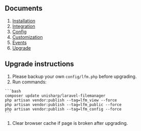 ## Documents
  1. [Installation](https://unisharp.github.io/laravel-filemanager/installation)
  1. [Integration](https://unisharp.github.io/laravel-filemanager/integration)
  1. [Config](https://unisharp.github.io/laravel-filemanager/config)
  1. [Customization](https://unisharp.github.io/laravel-filemanager/customization)
  1. [Events](https://unisharp.github.io/laravel-filemanager/events)
  1. [Upgrade](https://unisharp.github.io/laravel-filemanager/upgrade)

## Upgrade instructions

  1. Please backup your own `config/lfm.php` before upgrading.
  1. Run commands:

    ```bash
    composer update unisharp/laravel-filemanager
    php artisan vendor:publish --tag=lfm_view --force
    php artisan vendor:publish --tag=lfm_public --force
    php artisan vendor:publish --tag=lfm_config --force
    ```
  1. Clear browser cache if page is broken after upgrading.

